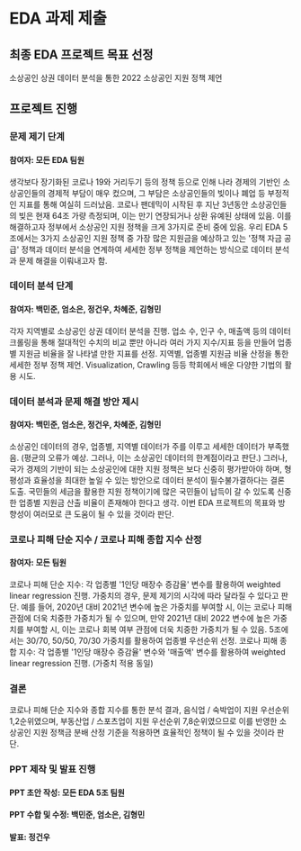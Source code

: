 # EDA 과제 제출

## 최종 EDA 프로젝트 목표 선정
소상공인 상권 데이터 분석을 통한 2022 소상공인 지원 정책 제언

## 프로젝트 진행

### 문제 제기 단계
#### 참여자: 모든 EDA 팀원
생각보다 장기화된 코로나 19와 거리두기 등의 정책 등으로 인해 나라 경제의 기반인 소상공인들의 경제적 부담이 매우 컸으며, 그 부담은 소상공인들의 빚이나 폐업 등 부정적인 지표를 통해
여실히 드러났음.
코로나 팬데믹이 시작된 후 지난 3년동안 소상공인들의 빚은 현재 64조 가량 측정되며, 이는 만기 연장되거나 상환 유예된 상태에 있음.
이를 해결하고자 정부에서 소상공인 지원 정책을 크게 3가지로 준비 중에 있음.
우리 EDA 5조에서는 3가지 소상공인 지원 정책 중 가장 많은 지원금을 예상하고 있는 '정책 자금 공급' 정책과 데이터 분석을 연계하여 세세한 정부 정책을 제언하는 방식으로
데이터 분석과 문제 해결을 이뤄내고자 함.

### 데이터 분석 단계
#### 참여자: 백민준, 엄소은, 정건우, 차혜준, 김형민
각자 지역별로 소상공인 상권 데이터 분석을 진행.
업소 수, 인구 수, 매출액 등의 데이터 크롤링을 통해 절대적인 수치의 비교 뿐만 아니라 여러 가지 지수/지표 등을 만들어 업종별 지원금 비율을 잘 나타낼 만한 지표를 선정.
지역별, 업종별 지원금 비율 산정을 통한 세세한 정부 정책 제언.
Visualization, Crawling 등등 학회에서 배운 다양한 기법의 활용 시도.

### 데이터 분석과 문제 해결 방안 제시
#### 참여자: 백민준, 엄소은, 정건우, 차혜준, 김형민
소상공인 데이터의 경우, 업종별, 지역별 데이터가 주를 이루고 세세한 데이터가 부족했음. (평균의 오류가 예상. 그러나, 이는 소상공인 데이터의 한계점이라고 판단.)
그러나, 국가 경제의 기반이 되는 소상공인에 대한 지원 정책은 보다 신중히 평가받아야 하며, 형평성과 효율성을 최대한 높일 수 있는 방안으로 데이터 분석이 필수불가결하다는 결론 도출.
국민들의 세금을 활용한 지원 정책이기에 많은 국민들이 납득이 갈 수 있도록 신중한 업종별 지원금 산출 비율이 존재해야 한다고 생각. 
이번 EDA 프로젝트의 목표와 방향성이 여러모로 큰 도움이 될 수 있을 것이라 판단.

### 코로나 피해 단순 지수 / 코로나 피해 종합 지수 산정
#### 참여자: 모든 팀원
코로나 피해 단순 지수: 각 업종별 '1인당 매장수 증감율' 변수를 활용하여 weighted linear regression 진행. 
가중치의 경우, 문제 제기의 시각에 따라 달라질 수 있다고 판단. 예를 들어, 2020년 대비 2021년 변수에 높은 가중치를 부여할 시, 이는 코로나 피해 관점에 더욱 치중한 가중치가 될 수 있으며, 만약 2021년 대비 2022 변수에 높은 가중치를 부여할 시, 이는 코로나 회복 여부 관점에 더욱 치중한 가중치가 될 수 있음. 5조에서는 30/70, 50/50, 70/30 가중치를 활용하여 업종별 우선순위 선정.
코로나 피해 종합 지수: 각 업종별 '1인당 매장수 증감율' 변수와 '매출액' 변수를 활용하여 weighted linear regression 진행. (가중치 적용 동일)

### 결론
코로나 피해 단순 지수와 종합 지수를 통한 분석 결과, 음식업 / 숙박업이 지원 우선순위 1,2순위였으며, 부동산업 / 스포츠업이 지원 우선순위 7,8순위였으므로 이를 반영한 소상공인 지원 정책금 분배 산정 기준을 적용하면 효율적인 정책이 될 수 있을 것이라 판단.

### PPT 제작 및 발표 진행
#### PPT 초안 작성: 모든 EDA 5조 팀원
#### PPT 수합 및 수정: 백민준, 엄소은, 김형민
#### 발표: 정건우
